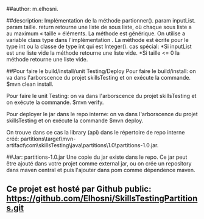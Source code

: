 ##author: 
m.elhosni.

##description:
Implémentation de la méthode partionner().
param inputList.
param taille.
return retourne une liste de sous liste, où chaque sous liste a au maximum « taille » éléments.
La méthode est générique. On utilise a variable class type dans l'implémentation <E>.
La méthode est écrite pour le type int ou la classe de type int qui est Integer().
cas spécial:
*Si inputList est une liste vide la méthode retourne une liste vide.
*Si taille <= 0 la méthode retourne une liste vide.
	 
	 
##Pour faire le build/install/unit Testing/Deploy
Pour faire le build/install: on va dans l'arborscence du projet skillsTesting et on exécute la commande. 
$mvn clean install.
	 
Pour faire le unit Testing: on va dans l'arborscence du projet skillsTesting et on exécute la commande. 
$mvn verify.
	 
Pour deployer le jar dans le repo interne: on va dans l'arborscence du projet skillsTesting et on exécute la commande 
$mvn deploy.

On trouve dans ce cas la library (api) dans le répertoire de repo interne créé: 
partitions\target\mvn-artifact\com\skillsTesting\java\partitions\1.0\partitions-1.0.jar.
	 
##Jar: partitions-1.0.jar
Une copie du jar existe dans le repo.
Ce jar peut être ajouté dans votre projet comme external jar, 
ou on crée un repository dans maven central et puis l'ajouter dans pom comme dépendence maven.

## Ce projet est hosté par Github public: https://github.com/Elhosni/SkillsTestingPartitions.git



 